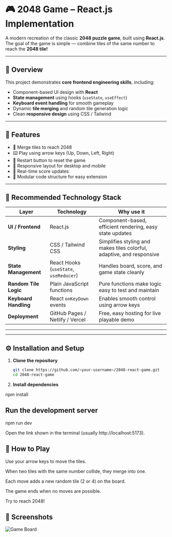 # 🎮 2048 Game – React.js Implementation

A modern recreation of the classic **2048 puzzle game**, built using **React.js**.  
The goal of the game is simple — combine tiles of the same number to reach the **2048 tile!**

---

## 🚀 Overview

This project demonstrates **core frontend engineering skills**, including:
- Component-based UI design with **React**
- **State management** using hooks (`useState`, `useEffect`)
- **Keyboard event handling** for smooth gameplay
- Dynamic **tile merging** and random tile generation logic
- Clean **responsive design** using CSS / Tailwind

---

## 🧩 Features

- 🎯 Merge tiles to reach 2048  
- ⌨️ Play using arrow keys (Up, Down, Left, Right)  
- 🔁 Restart button to reset the game  
- 📱 Responsive layout for desktop and mobile  
- 🧮 Real-time score updates  
- 🧠 Modular code structure for easy extension  

---

## 🧱 Recommended Technology Stack

| Layer | Technology | Why use it |
|--------|-------------|------------|
| **UI / Frontend** | React.js | Component-based, efficient rendering, easy state updates |
| **Styling** | CSS / Tailwind CSS | Simplifies styling and makes tiles colorful, adaptive, and responsive |
| **State Management** | React Hooks (`useState`, `useReducer`) | Handles board, score, and game state cleanly |
| **Random Tile Logic** | Plain JavaScript functions | Pure functions make logic easy to test and maintain |
| **Keyboard Handling** | React `onKeyDown` events | Enables smooth control using arrow keys |
| **Deployment** | GitHub Pages / Netlify / Vercel | Free, easy hosting for live playable demo |

---


---

## ⚙️ Installation and Setup

1. **Clone the repository**
   ```bash
   git clone https://github.com/<your-username>/2048-react-game.git
   cd 2048-react-game
2. **Install dependencies**

npm install


## Run the development server

npm run dev


Open the link shown in the terminal (usually http://localhost:5173).

## 🧩 How to Play

Use your arrow keys to move the tiles.

When two tiles with the same number collide, they merge into one.

Each move adds a new random tile (2 or 4) on the board.

The game ends when no moves are possible.

Try to reach 2048!

## 🎨 Screenshots
![Game Board](./images/board.png)


